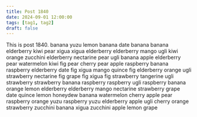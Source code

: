 ```yaml
---
title: Post 1840
date: 2024-09-01 12:00:00
tags: [tag1, tag2]
draft: false
---
```

This is post 1840.
banana
yuzu
lemon
banana
date
banana
banana
elderberry
kiwi
pear
xigua
xigua
elderberry
elderberry
mango
ugli
kiwi
orange
zucchini
elderberry
nectarine
pear
ugli
banana
apple
elderberry
pear
watermelon
kiwi
fig
pear
cherry
pear
apple
raspberry
banana
raspberry
elderberry
date
fig
xigua
mango
quince
fig
elderberry
orange
ugli
strawberry
nectarine
fig
grape
fig
xigua
fig
strawberry
tangerine
ugli
strawberry
strawberry
banana
raspberry
raspberry
ugli
raspberry
banana
orange
lemon
elderberry
elderberry
mango
nectarine
strawberry
grape
date
quince
lemon
honeydew
banana
watermelon
cherry
apple
pear
raspberry
orange
yuzu
raspberry
yuzu
elderberry
apple
ugli
cherry
orange
strawberry
zucchini
banana
xigua
zucchini
apple
lemon
grape
